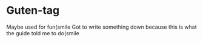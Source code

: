 # Guten-tag
Maybe used for fun(smile
Got to write something down because this is what the guide told me to do(smile
